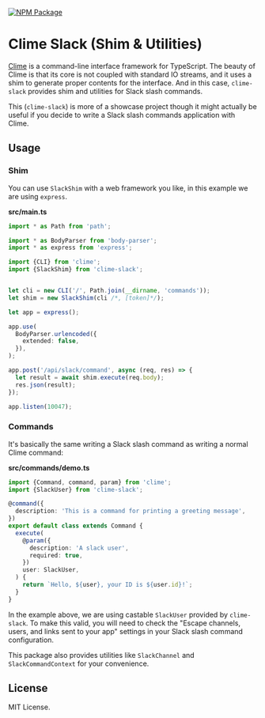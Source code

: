 [![NPM Package](https://badge.fury.io/js/clime-slack.svg)](https://www.npmjs.com/package/clime-slack)

# Clime Slack (Shim & Utilities)

[Clime](https://github.com/vilic/clime) is a command-line interface framework for TypeScript. The beauty of Clime is that its core is not coupled with standard IO streams, and it uses a shim to generate proper contents for the interface. And in this case, `clime-slack` provides shim and utilities for Slack slash commands.

This (`clime-slack`) is more of a showcase project though it might actually be useful if you decide to write a Slack slash commands application with Clime.

## Usage

### Shim

You can use `SlackShim` with a web framework you like, in this example we are using `express`.

**src/main.ts**

```ts
import * as Path from 'path';

import * as BodyParser from 'body-parser';
import * as express from 'express';

import {CLI} from 'clime';
import {SlackShim} from 'clime-slack';


let cli = new CLI('/', Path.join(__dirname, 'commands'));
let shim = new SlackShim(cli /*, [token]*/);

let app = express();

app.use(
  BodyParser.urlencoded({
    extended: false,
  }),
);

app.post('/api/slack/command', async (req, res) => {
  let result = await shim.execute(req.body);
  res.json(result);
});

app.listen(10047);
```

### Commands

It's basically the same writing a Slack slash command as writing a normal Clime command:

**src/commands/demo.ts**

```ts
import {Command, command, param} from 'clime';
import {SlackUser} from 'clime-slack';

@command({
  description: 'This is a command for printing a greeting message',
})
export default class extends Command {
  execute(
    @param({
      description: 'A slack user',
      required: true,
    })
    user: SlackUser,
  ) {
    return `Hello, ${user}, your ID is ${user.id}!`;
  }
}
```

In the example above, we are using castable `SlackUser` provided by `clime-slack`. To make this valid, you will need to check the "Escape channels, users, and links sent to your app" settings in your Slack slash command configuration.

This package also provides utilities like `SlackChannel` and `SlackCommandContext` for your convenience.

## License

MIT License.
